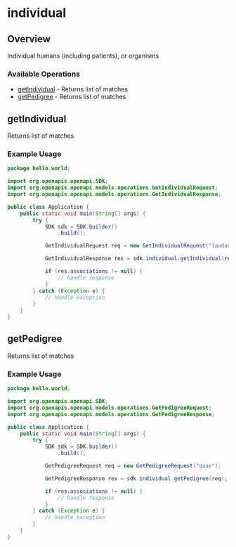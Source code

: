# individual

## Overview

Individual humans (including patients), or organisms

### Available Operations

* [getIndividual](#getindividual) - Returns list of matches
* [getPedigree](#getpedigree) - Returns list of matches

## getIndividual

Returns list of matches

### Example Usage

```java
package hello.world;

import org.openapis.openapi.SDK;
import org.openapis.openapi.models.operations.GetIndividualRequest;
import org.openapis.openapi.models.operations.GetIndividualResponse;

public class Application {
    public static void main(String[] args) {
        try {
            SDK sdk = SDK.builder()
                .build();

            GetIndividualRequest req = new GetIndividualRequest("laudantium");            

            GetIndividualResponse res = sdk.individual.getIndividual(req);

            if (res.associations != null) {
                // handle response
            }
        } catch (Exception e) {
            // handle exception
        }
    }
}
```

## getPedigree

Returns list of matches

### Example Usage

```java
package hello.world;

import org.openapis.openapi.SDK;
import org.openapis.openapi.models.operations.GetPedigreeRequest;
import org.openapis.openapi.models.operations.GetPedigreeResponse;

public class Application {
    public static void main(String[] args) {
        try {
            SDK sdk = SDK.builder()
                .build();

            GetPedigreeRequest req = new GetPedigreeRequest("quae");            

            GetPedigreeResponse res = sdk.individual.getPedigree(req);

            if (res.associations != null) {
                // handle response
            }
        } catch (Exception e) {
            // handle exception
        }
    }
}
```
